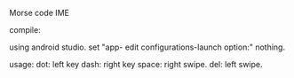 Morse code IME

compile:

using android studio. 
set "app- edit configurations-launch option:" nothing.

usage:
dot: left key
dash: right key
space: right swipe.
del: left swipe.
